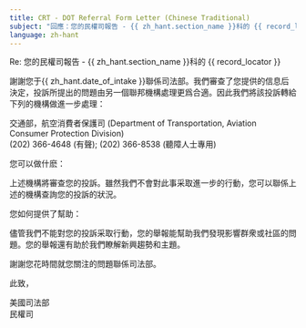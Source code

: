 ```yaml
---
title: CRT - DOT Referral Form Letter (Chinese Traditional)
subject: "回應：您的民權司報告 - {{ zh_hant.section_name }}科的 {{ record_locator }}"
language: zh-hant
---
```

Re:		您的民權司報告 - {{ zh_hant.section_name }}科的 {{ record_locator }}

謝謝您于{{ zh_hant.date_of_intake }}聯係司法部。我們審查了您提供的信息后決定，投訴所提出的問題由另一個聯邦機構處理更爲合適。因此我們將該投訴轉給下列的機構做進一步處理：

交通部，航空消費者保護司 (Department of Transportation, Aviation Consumer Protection Division)  
(202) 366-4648 (有聲); (202) 366-8538 (聽障人士專用)

您可以做什麽：

上述機構將審查您的投訴。雖然我們不會對此事采取進一步的行動，您可以聯係上述的機構查詢您的投訴的狀況。

您如何提供了幫助：

儘管我們不能對您的投訴采取行動，您的舉報能幫助我們發現影響群衆或社區的問題。您的舉報還有助於我們瞭解新興趨勢和主題。

謝謝您花時間就您關注的問題聯係司法部。

此致，


美國司法部  
民權司
